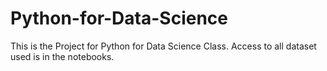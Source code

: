 # Python-for-Data-Science
This is the Project for Python for Data Science Class. Access to all dataset used is in the notebooks.
